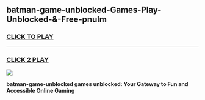 
## batman-game-unblocked-Games-Play-Unblocked-&-Free-pnulm
<h3>
<a href="https://premium76.site?title=batman-game-unblocked&ref=24A">CLICK TO PLAY</a></h3>
<hr>

<h3>
<a href="https://premium76.site?title=batman-game-unblocked&ref=24A">CLICK 2 PLAY</a>
  
</h3>

<a href="https://premium76.site?title=batman-game-unblocked&ref=24A"><img src="https://clearcache.store/games.png"></a>


**batman-game-unblocked games unblocked: Your Gateway to Fun and Accessible Online Gaming**
